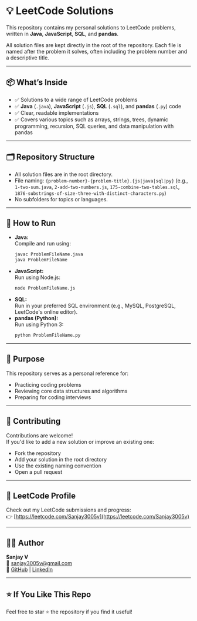 # 💡 LeetCode Solutions

This repository contains my personal solutions to LeetCode problems, written in **Java**, **JavaScript**, **SQL**, and **pandas**.

All solution files are kept directly in the root of the repository. Each file is named after the problem it solves, often including the problem number and a descriptive title.

---

## 📦 What’s Inside

- ✅ Solutions to a wide range of LeetCode problems  
- ✅ **Java** (`.java`), **JavaScript** (`.js`), **SQL** (`.sql`), and **pandas** (`.py`) code  
- ✅ Clear, readable implementations  
- ✅ Covers various topics such as arrays, strings, trees, dynamic programming, recursion, SQL queries, and data manipulation with pandas

---

## 🗂️ Repository Structure

- All solution files are in the root directory.
- File naming: `{problem-number}-{problem-title}.{js|java|sql|py}` (e.g., `1-two-sum.java`, `2-add-two-numbers.js`, `175-combine-two-tables.sql`, `1876-substrings-of-size-three-with-distinct-characters.py`)
- No subfolders for topics or languages.

---

## 🚀 How to Run

- **Java:**  
  Compile and run using:
  ```sh
  javac ProblemFileName.java
  java ProblemFileName
  ```
- **JavaScript:**  
  Run using Node.js:
  ```sh
  node ProblemFileName.js
  ```
- **SQL:**  
  Run in your preferred SQL environment (e.g., MySQL, PostgreSQL, LeetCode's online editor).
- **pandas (Python):**  
  Run using Python 3:
  ```sh
  python ProblemFileName.py
  ```

---

## 🧠 Purpose

This repository serves as a personal reference for:
- Practicing coding problems
- Reviewing core data structures and algorithms
- Preparing for coding interviews

---

## 🤝 Contributing

Contributions are welcome!  
If you'd like to add a new solution or improve an existing one:
- Fork the repository
- Add your solution in the root directory
- Use the existing naming convention
- Open a pull request

---

## 🔗 LeetCode Profile

Check out my LeetCode submissions and progress:  
👉 [https://leetcode.com/Sanjay3005v](https://leetcode.com/Sanjay3005v)

---

## 🙋‍♂️ Author

**Sanjay V**  
📧 [sanjay3005v@gmail.com](mailto:sanjay3005v@gmail.com)  
🔗 [GitHub](https://github.com/Sanjay3005v) | [LinkedIn](https://www.linkedin.com/in/sanjayv/)

---

## ⭐️ If You Like This Repo

Feel free to star ⭐ the repository if you find it useful!


